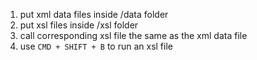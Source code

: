 1. put xml data files inside /data folder
2. put xsl files inside /xsl folder
3. call corresponding xsl file the same as the xml data file
4. use `CMD + SHIFT + B` to run an xsl file
